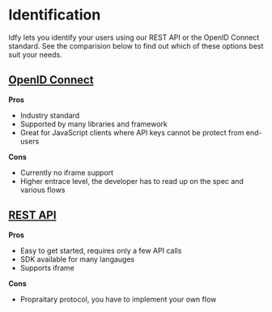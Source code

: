 # Identification

Idfy lets you identify your users using our REST API or the OpenID Connect standard. See the comparision below to find out which of these options best suit your needs.

## [OpenID Connect](openid-connect.md)

**Pros**

* Industry standard
* Supported by many libraries and framework
* Great for JavaScript clients where API keys cannot be protect from end-users

**Cons**

* Currently no iframe support
* Higher entrace level, the developer has to read up on the spec and various flows

## [REST API](rest-api-flow/)

**Pros**

* Easy to get started, requires only a few API calls
* SDK available for many langauges
* Supports iframe

**Cons**

* Propraitary protocol, you have to implement your own flow

